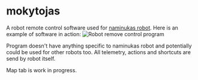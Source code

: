 # mokytojas

A robot remote control software used for [naminukas robot](https://naminukas.kikaitachi.com/).
Here is an example of software in action:
![Robot remove control program](https://naminukas.kikaitachi.com/images/robot-control-program.png)

Program doesn't have anything specific to naminukas robot and potentially could be used for other robots too. All telemetry, actions and shortcuts are send by robot itself.

Map tab is work in progress.
